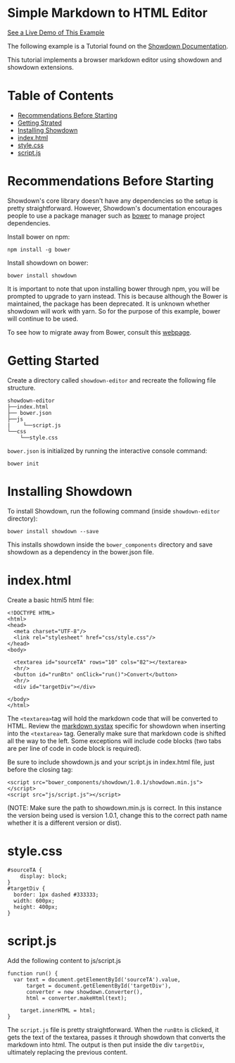 # Simple Markdown to HTML Editor
[See a Live Demo of This Example](http://github.openwaterfoundation.org/owf-lib-showdown-js/Markdown-to-HTML-Simple-Editor/site/)

The following example is a Tutorial found on the [Showdown Documentation](https://github.com/showdownjs/showdown/wiki/Tutorial:-Markdown-editor-using-Showdown).

This tutorial implements a browser markdown editor using showdown and showdown extensions. 

# Table of Contents
- [Recommendations Before Starting](#recommendations-before-starting)
- [Getting Strated](#getting-strarted)
- [Installing Showdown](#installng-showdown)
- [index.html](#index-html)
- [style.css](#style.css)
- [script.js](#script.js)

# Recommendations Before Starting 
Showdown's core library doesn't have any dependencies so the setup is pretty straightforward. However, Showdown's documentation encourages people to use a package manager such as [bower](https://bower.io/) to manage project dependencies.

Install bower on npm:
``` 
npm install -g bower
```
Install showdown on bower:

``` 
bower install showdown 
```

It is important to note that upon installing bower through npm, you will be prompted to upgrade to yarn instead. This is because although the Bower is maintained, the package has been deprecated. It is unknown whether showdown will work with yarn. So for the purpose of this example, bower will continue to be used. 

To see how to migrate away from Bower, consult this [webpage](https://bower.io/blog/2017/how-to-migrate-away-from-bower/).

# Getting Started 
Create a directory called ``` showdown-editor ``` and recreate the following file structure.

```
showdown-editor
├──index.html
├── bower.json
├──js
|    └──script.js
└──css
    └──style.css
```

```bower.json``` is initialized by running the interactive console command:
```
bower init
```
# Installing Showdown
To install Showdown, run the following command (inside ```showdown-editor``` directory):
```
bower install showdown --save
```
This installs showdown inside the ```bower_components``` directory and save showdown as a dependency in the bower.json file.

# index.html
Create a basic html5 html file:

```
<!DOCTYPE HTML>
<html>
<head>
  <meta charset="UTF-8"/>
  <link rel="stylesheet" href="css/style.css"/>
</head>
<body>

  <textarea id="sourceTA" rows="10" cols="82"></textarea>
  <hr/>
  <button id="runBtn" onClick="run()">Convert</button>
  <hr/>
  <div id="targetDiv"></div>

</body>
</html>
```
The ```<textarea>```tag will hold the markdown code that will be converted to HTML.
Review the [markdown systax](https://github.com/showdownjs/showdown/wiki/Showdown's-Markdown-syntax) specific for showdown when inserting into the ```<textarea>``` tag. Generally make sure that markdown code is shifted all the way to the left. Some exceptions will include code blocks (two tabs are per line of code in code block is required).

Be sure to include showdown.js and your script.js in index.html file, just before the closing </body> tag:

```
<script src="bower_components/showdown/1.0.1/showdown.min.js"></script>
<script src="js/script.js"></script>
```
(NOTE: Make sure the path to showdown.min.js is correct. In this instance the version being used is version 1.0.1, change this to the correct path name whether it is a different version or dist).

# style.css

```
#sourceTA {
    display: block;
}
#targetDiv {
  border: 1px dashed #333333;
  width: 600px;
  height: 400px;
}
```

# script.js
Add the following content to js/script.js
```
function run() {
  var text = document.getElementById('sourceTA').value,
      target = document.getElementById('targetDiv'),
      converter = new showdown.Converter(),
      html = converter.makeHtml(text);
    
    target.innerHTML = html;
}
```

The ```script.js``` file is pretty straightforward. When the ```runBtn``` is clicked, it gets the text of the textarea, passes it through showdown that converts the markdown into html. The output is then put inside the div ```targetDiv```, ultimately replacing the previous content. 

